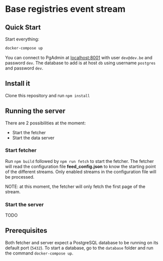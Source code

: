 # Base registries event stream

## Quick Start

Start everything:

```bash
docker-compose up
```

You can connect to PgAdmin at [localhost:8001](http://localhost:8001) with user `dev@dev.be` and password `dev`. The database to add is at host `db` using username `postgres` and password `dev`.

## Install it

Clone this repository and run `npm install`

## Running the server

There are 2 possibilities at the moment:

* Start the fetcher
* Start the data server

### Start fetcher

Run `npm build` followed by `npm run fetch` to start the fetcher. The fetcher will read the configuration file **feed_config.json** to know the starting point of the different streams. Only enabled streams in the configuration file will be processed.

NOTE: at this moment, the fetcher will only fetch the first page of the stream.

### Start the server

TODO

## Prerequisites

Both fetcher and server expect a PostgreSQL database to be running on its default port (`5432`). To start a database, go to the `database` folder and run the command `docker-compose up`.
